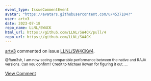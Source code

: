 ```yaml
---
event_type: IssueCommentEvent
avatar: "https://avatars.githubusercontent.com/u/4537104?"
user: artv3
date: 2023-07-18
repo_name: LLNL/SW4CK
html_url: https://github.com/LLNL/SW4CK/pull/4
repo_url: https://github.com/LLNL/SW4CK
---
```


<a href='https://github.com/artv3' target='_blank'>artv3</a> commented on issue <a href='https://github.com/LLNL/SW4CK/pull/4' target='_blank'>LLNL/SW4CK#4</a>.

<small>@Ram3sh, I am now seeing comparable performance between the native and RAJA versions. Can you confirm? Credit to Michael Rowan for figuring it out. ...</small>

<a href='https://github.com/LLNL/SW4CK/pull/4' target='_blank'>View Comment</a>